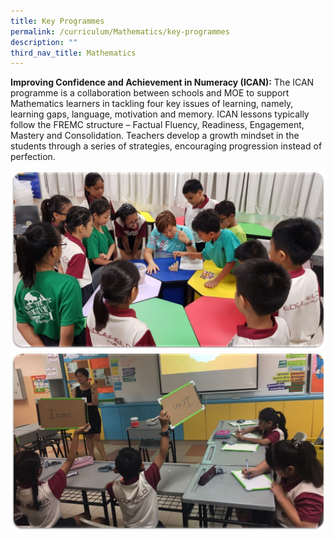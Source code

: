 ```yaml
---
title: Key Programmes
permalink: /curriculum/Mathematics/key-programmes
description: ""
third_nav_title: Mathematics
---
```

**Improving Confidence and Achievement in Numeracy (ICAN):** The ICAN programme is a collaboration between schools and MOE to support Mathematics learners in tackling four key issues of learning, namely, learning gaps, language, motivation and memory. ICAN lessons typically follow the FREMC structure – Factual Fluency, Readiness, Engagement, Mastery and Consolidation. Teachers develop a growth mindset in the students through a series of strategies, encouraging progression instead of perfection.

![](/images/math1.jpeg)
![](/images/math2.jpeg)